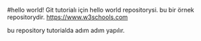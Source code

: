 #hello world! 
Git tutorialı için hello world repositorysi.
bu bir örnek repositorydir. https://www.w3schools.com

bu repository tutorialda adım adım yapılır. 

